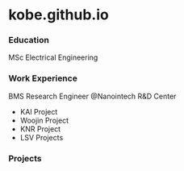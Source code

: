 # kobe.github.io

### Education
MSc Electrical Engineering

### Work Experience
BMS Research Engineer @Nanointech R&D Center
 - KAI Project
 - Woojin Project
 - KNR Project
 - LSV Projects

### Projects 


